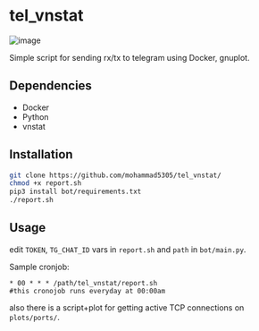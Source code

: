 # tel_vnstat
![image](https://github.com/mohammad5305/tel_vnstat/assets/71145952/51e27fc0-86fe-4b78-959d-86b248da1271)

Simple script for sending rx/tx to telegram using Docker, gnuplot.

## Dependencies
- Docker
- Python
- vnstat

## Installation
```sh
git clone https://github.com/mohammad5305/tel_vnstat/
chmod +x report.sh
pip3 install bot/requirements.txt
./report.sh
```

## Usage
edit `TOKEN`, `TG_CHAT_ID` vars in `report.sh` and `path` in `bot/main.py`.

Sample cronjob:
```
* 00 * * * /path/tel_vnstat/report.sh
#this cronojob runs everyday at 00:00am
```
also there is a script+plot for getting active TCP connections on `plots/ports/`. 
